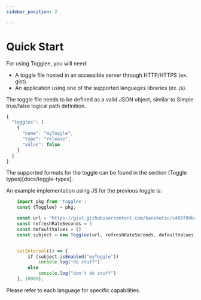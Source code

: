 ```yaml
---
sidebar_position: 2

---
```

# Quick Start

For using Togglee, you will need:

* A toggle file hosted in an accessible server through HTTP/HTTPS (ex. gist).
* An application using one of the supported languages libraries (ex. js).

The toggle file needs to be defined as a valid JSON object, similar to Simple true/false logical path definition.

```js
{
  "toggles": [
    {
      "name": "myToggle",
      "type": "release",
      "value": false
    }
  ]
}
```

The supported formats for the toggle can be found in the section (Toggle types)\[docs/toggle-types\].

An example implementation using JS for the previous toggle is:

```js
    import pkg from 'togglee';
    const {Togglee} = pkg;

    const url = "https://gist.githubusercontent.com/kanekotic/c469f99bef5a5c0634b4a94a4acd6546/raw/toggles"
    const refreshRateSeconds = 5
    const defaultValues = []
    const subject = new Togglee(url, refreshRateSeconds, defaultValues)


    setInterval(() => {
        if (subject.isEnabled("myToggle"))
            console.log("do stuff")
        else
            console.log("don't do stuff")
    }, 10000);
```

Please refer to each language for specific capabilities.